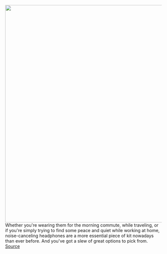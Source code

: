 <img src='https://cdn.vox-cdn.com/thumbor/hkYQqJgedrmuHGYY2HEvsV4txYk=/0x0:2040x1360/1200x675/filters:focal(883x650:1209x976)/cdn.vox-cdn.com/uploads/chorus_image/image/67126635/DSCF5709.11.jpg' width='700px' /><br/>
Whether you're wearing them for the morning commute, while traveling, or if you're simply trying to find some peace and quiet while working at home, noise-canceling headphones are a more essential piece of kit nowadays than ever before. And you've got a slew of great options to pick from.
<a href='https://www.theverge.com/21345733/best-noise-canceling-headphones'> Source <a/>